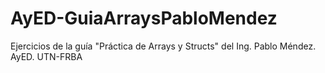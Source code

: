 # AyED-GuiaArraysPabloMendez
Ejercicios de la guía "Práctica de Arrays y Structs" del Ing. Pablo Méndez. AyED. UTN-FRBA 
